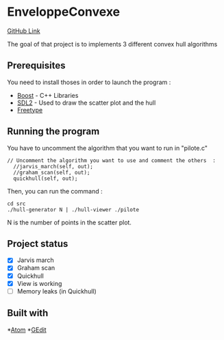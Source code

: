 # EnveloppeConvexe

[GitHub Link](https://www.github.com/Anthilam/EnveloppeConvexe)

The goal of that project is to implements 3 different convex hull algorithms

## Prerequisites

You need to install thoses in order to launch the program :
* [Boost](http://www.boost.org/) - C++ Libraries
* [SDL2](https://www.libsdl.org/download-2.0.php) - Used to draw the scatter plot and the hull
* [Freetype](https://www.freetype.org/)

## Running the program

You have to uncomment the algorithm that you want to run in "pilote.c"
```
// Uncomment the algorithm you want to use and comment the others  :
  //jarvis_march(self, out);
  //graham_scan(self, out);
  quickhull(self, out);
```

Then, you can run the command :
```
cd src
./hull-generator N | ./hull-viewer ./pilote
```
N is the number of points in the scatter plot.

## Project status

- [x] Jarvis march
- [x] Graham scan
- [x] Quickhull
- [x] View is working
- [ ] Memory leaks (in Quickhull)

## Built with

*[Atom](https://atom.io/)
*[GEdit](https://help.gnome.org/users/gedit/stable/)
